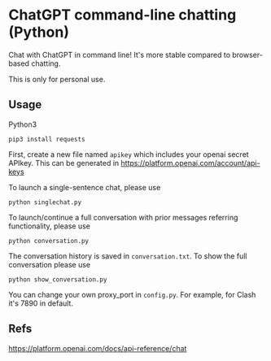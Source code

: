 # ChatGPT command-line chatting (Python)

Chat with ChatGPT in command line! It's more stable compared to browser-based chatting.

This is only for personal use.

## Usage

Python3

`pip3 install requests`

First, create a new file named `apikey` which includes your openai secret APIkey. This can be generated in https://platform.openai.com/account/api-keys

To launch a single-sentence chat, please use

`python singlechat.py`

To launch/continue a full conversation with prior messages referring functionality, please use

`python conversation.py`

The conversation history is saved in `conversation.txt`. To show the full conversation please use

`python show_conversation.py`

You can change your own proxy_port in `config.py`. For example, for Clash it's 7890 in default.

## Refs 

https://platform.openai.com/docs/api-reference/chat